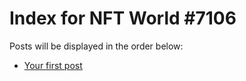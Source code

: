 # Index for NFT World #7106
Posts will be displayed in the order below:

- [Your first post](./001-first.md)

